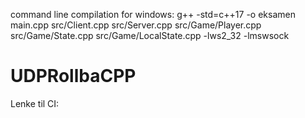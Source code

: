 command line compilation for windows:
g++ -std=c++17 -o eksamen  main.cpp src/Client.cpp src/Server.cpp src/Game/Player.cpp src/Game/State.cpp src/Game/LocalState.cpp -lws2_32 -lmswsock

# UDPRollbaCPP
Lenke til CI: 
